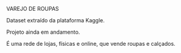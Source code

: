 VAREJO DE ROUPAS

Dataset extraído da plataforma Kaggle. 


Projeto ainda em andamento.

É uma rede de lojas, físicas e online, que vende roupas e calçados. 



